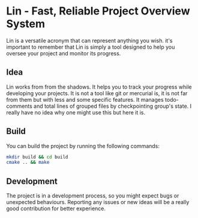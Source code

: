 # Lin - Fast, Reliable Project Overview System

Lin is a versatile acronym that can represent anything you wish. it's important
to remember that Lin is simply a tool designed to help you oversee your project
and monitor its progress.

## Idea
Lin works from from the shadows. It helps you to track your progress
while developing your projects. It is not a tool like git or mercurial is,
it is not far from them but with less and some specific features. It manages
todo-comments and total lines of grouped files by checkpointing group's state.
I really have no idea why one might use this but here it is.

## Build

You can build the project by running the following commands:

```sh
mkdir build && cd build
cmake .. && make
```

## Development
The project is in a development process, so you might expect bugs or unexpected
behaviours. Reporting any issues or new ideas will be a really good contribution
for better experience.

